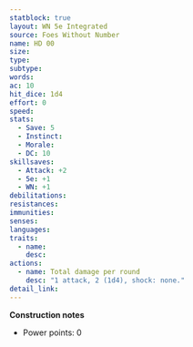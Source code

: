 ```yaml
---
statblock: true
layout: WN 5e Integrated
source: Foes Without Number
name: HD 00
size: 
type: 
subtype: 
words: 
ac: 10
hit_dice: 1d4
effort: 0
speed: 
stats:
  - Save: 5
  - Instinct: 
  - Morale:
  - DC: 10
skillsaves:
  - Attack: +2
  - 5e: +1
  - WN: +1
debilitations: 
resistances:
immunities:
senses:
languages: 
traits:
  - name: 
    desc: 
actions:
  - name: Total damage per round
    desc: "1 attack, 2 (1d4), shock: none."
detail_link: 
---
```


**Construction notes**
- Power points: 0
